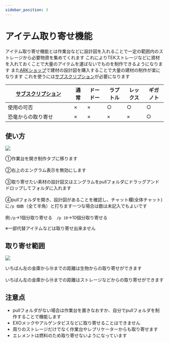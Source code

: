 ```yaml
---
sidebar_position: 3
---
```


# アイテム取り寄せ機能

アイテム取り寄せ機能とは作業台などに設計図を入れることで一定の範囲内のストレージから必要物資を集めてくれます
これによりTEKストレージなどに資材を入れておくことで大量のアイテムを運ばないでものを制作できるようになります
また[ARKショップ](/docs/Feeling)で建材の設計図を購入することで大量の建材の制作が楽になります
これを使うには[サブスクリプション](/docs/ase/arkapi/arkshop.md)が必要になります

[サブスクリプション](/docs/Feeling)   | 通常 | ドードー | ラプトル | レックス | ギガノト
  ------------------ | --------| -------- | ------- | ------- |---------
  使用の可否　　　　　　| ×   | ×  | ○     | ○     | ○
  恐竜からの取り寄せ　　　　　　| ×   | ×  | ×     | ×     | ○

## 使い方
<img src="/img/arkapi/pull2.jpg" />

①作業台を開き制作タブに移ります<br></br>
②右上のエングラム表示を無効にします<br></br>
③取り寄せたい素材の設計図又はエングラムをpullフォルダにドラッグアンドドロップしてフォルダに入れます<br></br>
④pullフォルダを開き、設計図があることを確認し、チャット欄(全体チャット)に```/p 個数```（全て半角）と打ちます一つな場合は数は未記入でもよいです<br></br>
例:```/p```→1個分取り寄せる　```/p 10```→10個分取り寄せる

※一部代替アイテムなどは取り寄せ出来ません

## 取り寄せ範囲
<img src="/img/arkapi/pull1.jpg" />

いちばん左の金庫から⑩までの距離は生物からの取り寄せができます<br></br>
いちばん左の金庫から⑲までの距離はストレージなどからの取り寄せができます

## 注意点
- pullフォルダがない場合は作業台を置きなおすか、自分でpullフォルダを制作することで機能します
- EXOメックやアルゲンタビスなどに取り寄せることはできません
- 周りのストレージだけでなく作業台やレプリケーターからも取り寄せます
- エレメントは燃料のため取り寄せないようになっています